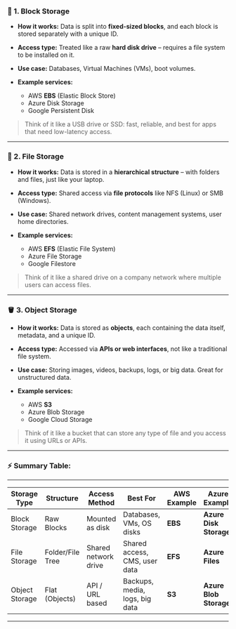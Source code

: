 ### 🧱 1. **Block Storage**

* **How it works:**
  Data is split into **fixed-sized blocks**, and each block is stored separately with a unique ID.
* **Access type:**
  Treated like a raw **hard disk drive** – requires a file system to be installed on it.
* **Use case:**
  Databases, Virtual Machines (VMs), boot volumes.
* **Example services:**

  * AWS **EBS** (Elastic Block Store)
  * Azure Disk Storage
  * Google Persistent Disk

> Think of it like a USB drive or SSD: fast, reliable, and best for apps that need low-latency access.

---

### 📂 2. **File Storage**

* **How it works:**
  Data is stored in a **hierarchical structure** – with folders and files, just like your laptop.
* **Access type:**
  Shared access via **file protocols** like NFS (Linux) or SMB (Windows).
* **Use case:**
  Shared network drives, content management systems, user home directories.
* **Example services:**

  * AWS **EFS** (Elastic File System)
  * Azure File Storage
  * Google Filestore

> Think of it like a shared drive on a company network where multiple users can access files.

---

### 🪣 3. **Object Storage**

* **How it works:**
  Data is stored as **objects**, each containing the data itself, metadata, and a unique ID.
* **Access type:**
  Accessed via **APIs or web interfaces**, not like a traditional file system.
* **Use case:**
  Storing images, videos, backups, logs, or big data. Great for unstructured data.
* **Example services:**

  * AWS **S3**
  * Azure Blob Storage
  * Google Cloud Storage

> Think of it like a bucket that can store any type of file and you access it using URLs or APIs.
---
### ⚡ Summary Table:
---

| Storage Type   | Structure        | Access Method        | Best For                       | AWS Example | Azure Example          | GCP Example             |
| -------------- | ---------------- | -------------------- | ------------------------------ | ----------- | ---------------------- | ----------------------- |
| Block Storage  | Raw Blocks       | Mounted as disk      | Databases, VMs, OS disks       | **EBS**     | **Azure Disk Storage** | **Persistent Disk**     |
| File Storage   | Folder/File Tree | Shared network drive | Shared access, CMS, user data  | **EFS**     | **Azure Files**        | **Filestore**           |
| Object Storage | Flat (Objects)   | API / URL based      | Backups, media, logs, big data | **S3**      | **Azure Blob Storage** | **Cloud Storage (GCS)** |
---